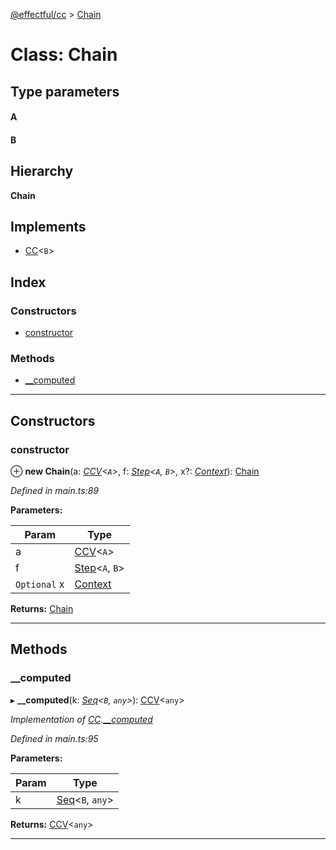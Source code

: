 [@effectful/cc](../README.md) > [Chain](../classes/chain.md)

# Class: Chain

## Type parameters
#### A 
#### B 
## Hierarchy

**Chain**

## Implements

* [CC](../interfaces/cc.md)<`B`>

## Index

### Constructors

* [constructor](chain.md#constructor)

### Methods

* [__computed](chain.md#__computed)

---

## Constructors

<a id="constructor"></a>

###  constructor

⊕ **new Chain**(a: *[CCV](../#ccv)<`A`>*, f: *[Step](../#step)<`A`, `B`>*, x?: *[Context](context.md)*): [Chain](chain.md)

*Defined in main.ts:89*

**Parameters:**

| Param | Type |
| ------ | ------ |
| a | [CCV](../#ccv)<`A`> | 
| f | [Step](../#step)<`A`, `B`> | 
| `Optional` x | [Context](context.md) | 

**Returns:** [Chain](chain.md)

___

## Methods

<a id="__computed"></a>

###  __computed

▸ **__computed**(k: *[Seq](../#seq)<`B`, `any`>*): [CCV](../#ccv)<`any`>

*Implementation of [CC](../interfaces/cc.md).[__computed](../interfaces/cc.md#__computed)*

*Defined in main.ts:95*

**Parameters:**

| Param | Type |
| ------ | ------ |
| k | [Seq](../#seq)<`B`, `any`> | 

**Returns:** [CCV](../#ccv)<`any`>

___

